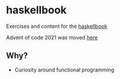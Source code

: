 # haskellbook

Exercises and content for the [haskellbook](https://haskellbook.com/)

Advent of code 2021 was moved [here](https://github.com/mtanzim/advent-of-code-2021)

## Why?

- Curiosity around functional programming
